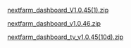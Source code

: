 
[nextfarm_dashboard_V1.0.45(1).zip](https://github.com/user-attachments/files/17060519/nextfarm_dashboard_V1.0.45.1.zip)



[nextfarm_dashboard_v1.0.46.zip](https://github.com/user-attachments/files/17077773/nextfarm_dashboard_v1.0.46.zip)




[nextfarm_dashboard_tv_v1.0.45(10d).zip](https://github.com/user-attachments/files/17152704/nextfarm_dashboard_tv_v1.0.45.10d.zip)
